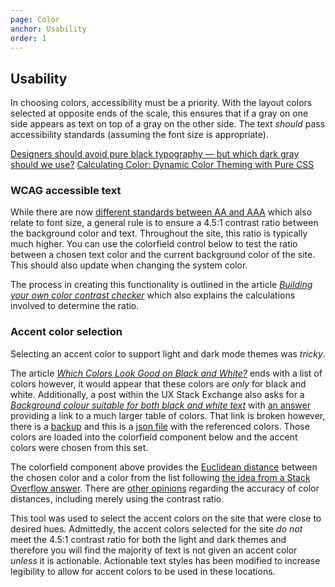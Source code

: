 ```yaml
---
page: Color
anchor: Usability
order: 1
---
```


## Usability

In choosing colors, accessibility must be a priority. With the layout colors selected at opposite ends of the scale, this ensures that if a gray on one side appears as text on top of a gray on the other side. The text _should_ pass accessibility standards (assuming the font size is appropriate).

[Designers should avoid pure black typography — but which dark gray should we use?](https://uxdesign.cc/designers-should-avoid-pure-black-typography-but-which-dark-gray-should-we-use-2d7faa07083a)
[Calculating Color: Dynamic Color Theming with Pure CSS](https://una.im/css-color-theming/)

### WCAG accessible text

While there are now [different standards between AA and AAA](https://www.w3.org/TR/WCAG21/#contrast-minimum) which also relate to font size, a general rule is to ensure a 4.5:1 contrast ratio between the background color and text. Throughout the site, this ratio is typically much higher. You can use the colorfield control below to test the ratio between a chosen text color and the current background color of the site. This should also update when changing the system color.

<a11y-color></a11y-color>

The process in creating this functionality is outlined in the article _[Building your own color contrast checker](https://dev.to/alvaromontoro/building-your-own-color-contrast-checker-4j7o)_ which also explains the calculations involved to determine the ratio.

### Accent color selection

Selecting an accent color to support light and dark mode themes was _tricky_.

The article _[Which Colors Look Good on Black and White?](https://dev.to/finnhvman/which-colors-look-good-on-black-and-white-2pe6)_ ends with a list of colors however, it would appear that these colors are _only_ for black and white. Additionally, a post within the UX Stack Exchange also asks for a _[Background colour suitable for both black and white text](https://ux.stackexchange.com/questions/73763/background-colour-suitable-for-both-black-and-white-text)_ with [an answer](https://ux.stackexchange.com/questions/73763/background-colour-suitable-for-both-black-and-white-text) providing a link to a much larger table of colors. That link is broken however, there is a  [backup](https://maswildan.wordpress.com/2016/08/28/color-contrast-on-blackwhite-background/) and this is a [json file](json/a11yColorsOnBlackAndWhite.json) with the referenced colors. Those colors are loaded into the colorfield component below and the accent colors were chosen from this set.

<closest-color></closest-color>

The colorfield component above provides the [Euclidean distance](https://en.wikipedia.org/wiki/Euclidean_distance) between the chosen color and a color from the list following [the idea from a Stack Overflow answer](https://stackoverflow.com/a/9018153/3928045). There are [other opinions](https://graphicdesign.stackexchange.com/questions/121923/how-to-quantify-the-distance-between-two-colors) regarding the accuracy of color distances, including merely using the contrast ratio.

This tool was used to select the accent colors on the site that were close to desired hues. Admittedly, the accent colors selected for the site _do not_ meet the 4.5:1 contrast ratio for both the light and dark themes and therefore you will find the majority of text is not given an accent color _unless_ it is actionable. Actionable text styles has been modified to increase legibility to allow for accent colors to be used in these locations.
